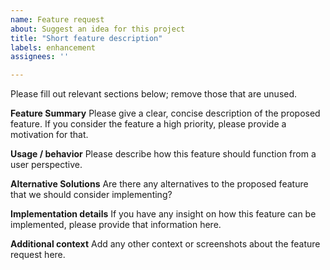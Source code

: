 ```yaml
---
name: Feature request
about: Suggest an idea for this project
title: "Short feature description"
labels: enhancement
assignees: ''

---
```


Please fill out relevant sections below; remove those that are unused.

**Feature Summary**
Please give a clear, concise description of the proposed feature.
If you consider the feature a high priority, please provide a motivation for that.

**Usage / behavior**
Please describe how this feature should function from a user perspective.

**Alternative Solutions**
Are there any alternatives to the proposed feature that we should consider implementing?

**Implementation details**
If you have any insight on how this feature can be implemented, please provide that information here.

**Additional context**
Add any other context or screenshots about the feature request here.
